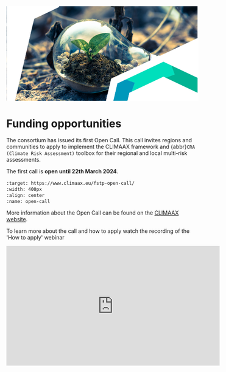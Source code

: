 <img alt="Funding" src="./images/Page_Funding_opportunities_02.png" class="page-main-photo">

# Funding opportunities

The consortium has issued its first Open Call. This call invites regions and communities to apply to implement the CLIMAAX framework and {abbr}`CRA (Climate Risk Assessment)` toolbox for their regional and local multi-risk assessments.

The first call is **open until 22th March 2024**.

```{image} images/open_call.jpeg
:target: https://www.climaax.eu/fstp-open-call/
:width: 400px
:align: center
:name: open-call
```

More information about the Open Call can be found on the [CLIMAAX website](https://www.climaax.eu/fstp-open-call/).

To learn more about the call and how to apply watch the recording of the 'How to apply' webinar
<iframe width="560" height="315" src="https://www.youtube.com/embed/B8xlrWVkM6M?si=6p5XWR5-XuUpMrRT" title="YouTube video player" frameborder="0" allow="accelerometer; autoplay; clipboard-write; encrypted-media; gyroscope; picture-in-picture; web-share" allowfullscreen></iframe>

